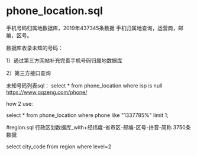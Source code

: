 # phone_location.sql
手机号码归属地数据库，2019年437345条数据  手机归属地查询，运营商，邮编，区号。

数据库收录未知的号码：

1）通过第三方网站补充完善手机号码归属地数据库

2）第三方接口查询

未知号码列表sql：
select * from phone_location where isp is null
https://www.qqzeng.com/phone/

how 2 use:

select * from phone_location where phone like "1337785%" limit 1;

#region.sql
行政区划数据库_with+经纬度-省市区-邮编-区号-拼音-简称 3750条数据

select city_code from region where level=2



